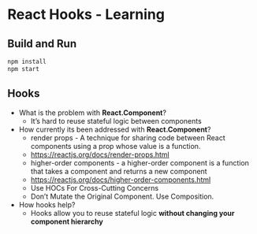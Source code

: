 # React Hooks - Learning

## Build and Run


```bash
npm install
npm start
```

## Hooks


* What is the problem with **React.Component**?
  * It’s hard to reuse stateful logic between components
* How currently its been addressed with **React.Component**?
  * render props - A technique for sharing code between React components using a prop whose 
  value is a function.
  * <https://reactjs.org/docs/render-props.html>
  * higher-order components - a higher-order component is a function that takes a component and returns a new component
  * <https://reactjs.org/docs/higher-order-components.html>
  * Use HOCs For Cross-Cutting Concerns
  * Don’t Mutate the Original Component. Use Composition.
* How hooks help?
  * Hooks allow you to reuse stateful logic **without changing your component hierarchy**

